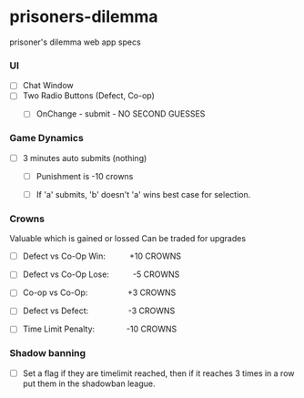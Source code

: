 # prisoners-dilemma
prisoner's dilemma web app specs

### UI
- [ ] Chat Window
- [ ] Two Radio Buttons (Defect, Co-op)
    - [ ] OnChange - submit - NO SECOND GUESSES 
    

### Game Dynamics
- [ ] 3 minutes auto submits (nothing)
    - [ ] Punishment is -10 crowns
    - [ ] If 'a' submits, 'b' doesn't 'a' wins best case for selection.


### Crowns
Valuable which is gained or lossed
Can be traded for upgrades <br/>
- [ ] Defect vs Co-Op Win:&emsp;&emsp;&emsp;+10 CROWNS <br/>
- [ ] Defect vs Co-Op Lose:&emsp;&emsp;&emsp;-5 CROWNS <br/>
- [ ] Co-op vs Co-Op:&emsp;&emsp;&emsp;&emsp;&emsp;+3 CROWNS <br/>
- [ ] Defect vs Defect:&emsp;&emsp;&emsp;&emsp;&emsp;-3 CROWNS <br/>
- [ ] Time Limit Penalty:&emsp;&emsp;&emsp;&emsp;-10 CROWNS  <br/>



### Shadow banning
- [ ] Set a flag if they are timelimit reached, then if it reaches 3 times in a row put them in the shadowban league.
